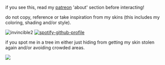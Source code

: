 if you see this, read my [patreon](https://www.patreon.com/justdem4n/about) 'about' section before interacting!

do not copy, reference or take inspiration from my skins (this includes my coloring, shading and/or style).

![invincible2](https://github.com/user-attachments/assets/cb2f5a54-e564-4a19-b85e-2ba73de11733)
[![spotify-github-profile](https://spotify-github-profile.kittinanx.com/api/view?uid=31cv47s2vkl7asmscfa4yne2fw5m&cover_image=true&theme=natemoo-re&show_offline=true&background_color=121212&interchange=true&bar_color=53b14f&bar_color_cover=true)](https://spotify-github-profile.kittinanx.com/api/view?uid=31cv47s2vkl7asmscfa4yne2fw5m&redirect=true)

if you spot me in a tree im either just hiding from getting my skin stolen again and/or avoiding crowded areas.

![](https://komarev.com/ghpvc/?username=justdem4n&color=60bac2&label=views&style=flat-square)
